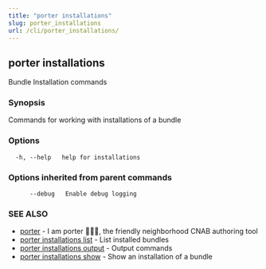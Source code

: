```yaml
---
title: "porter installations"
slug: porter_installations
url: /cli/porter_installations/
---
```

## porter installations

Bundle Installation commands

### Synopsis

Commands for working with installations of a bundle

### Options

```
  -h, --help   help for installations
```

### Options inherited from parent commands

```
      --debug   Enable debug logging
```

### SEE ALSO

* [porter](/cli/porter/)	 - I am porter 👩🏽‍✈️, the friendly neighborhood CNAB authoring tool
* [porter installations list](/cli/porter_installations_list/)	 - List installed bundles
* [porter installations output](/cli/porter_installations_output/)	 - Output commands
* [porter installations show](/cli/porter_installations_show/)	 - Show an installation of a bundle


